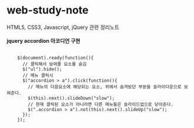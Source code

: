 # web-study-note
HTML5, CSS3, Javascript, jQuery 관련 정리노트
<br><br>
**jquery accordion 아코디언 구현**
<br>
<pre>
  <code>
    $(document).ready(function(){
      // 클릭해서 보여줄 요소를 숨김
      $("ul").hide();
      // 메뉴 클릭시 
      $("accordion > a").click(function(){
        // 메뉴의 다음요소에 해당되는 요소, 위에서 숨겨놨던 부분을 슬라이다운으로 보여준다.
        $(this).next().slideDown("slow");    
        // 현재 클릭된 요소가 아니라면 다른 메뉴들은 슬라이드업으로 닫아준다.
        $(".accordion > a").not(this).next().slideUp("slow");
      });
    });
  </code>
</pre>


